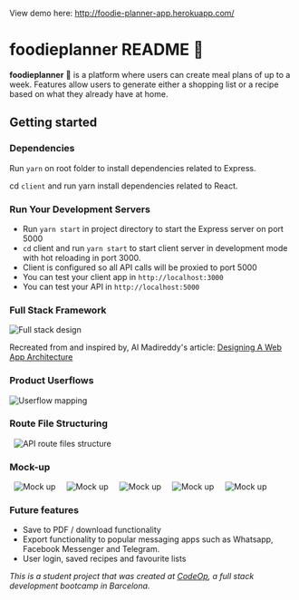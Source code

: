 View demo here: http://foodie-planner-app.herokuapp.com/

# foodieplanner README :memo:

**foodieplanner** :tomato: is a platform where users can create meal plans of up to a week. Features allow users to generate either a shopping list or a recipe based on what they already have at home.

## Getting started

### Dependencies

Run `yarn` on root folder to install dependencies related to Express.

cd `client` and run yarn install dependencies related to React.

### Run Your Development Servers

- Run `yarn start` in project directory to start the Express server on port 5000
- `cd` client and run `yarn start` to start client server in development mode with hot reloading in port 3000.
- Client is configured so all API calls will be proxied to port 5000
- You can test your client app in `http://localhost:3000`
- You can test your API in `http://localhost:5000`
  &nbsp;
  &nbsp;

### Full Stack Framework

![Full stack design](/design/fs-architecture.png)

Recreated from and inspired by, Al Madireddy's article:
[Designing A Web App Architecture](https://dev.to/almadireddy/full-stack-101-2-designing-our-web-app-architecture-l6a)
&nbsp;
&nbsp;

### Product Userflows

![Userflow mapping](/design/user-flow.png)
&nbsp;
&nbsp;

### Route File Structuring

&nbsp;
![API route files structure](/design/url-routing.png)
&nbsp;
&nbsp;

### Mock-up

&nbsp;
![Mock up](/design/landingpage.png)
&nbsp;
&nbsp;
![Mock up](design/mealplanner.png)
&nbsp;
&nbsp;
![Mock up](/design/shoppingList.png)
&nbsp;
&nbsp;
![Mock up](/design/recipePage.png)
&nbsp;
&nbsp;
![Mock up](/design/ingredients.png)

### Future features

- Save to PDF / download functionality
- Export functionality to popular messaging apps such as Whatsapp, Facebook Messenger and Telegram.
- User login, saved recipes and favourite lists

_This is a student project that was created at [CodeOp](http://codeop.tech), a full stack development bootcamp in Barcelona._
